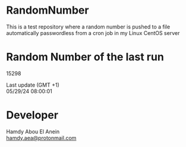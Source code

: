 # RandomNumber    
This is a test repository where a random number is pushed to a file automatically passwordless from a cron job in my Linux CentOS server    
# Random Number of the last run   
15298
      
Last update (GMT +1)    
05/29/24 08:00:01
# Developer    
Hamdy Abou El Anein   
hamdy.aea@protonmail.com

